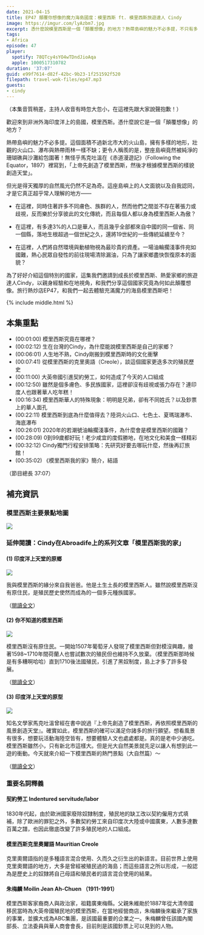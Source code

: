 ```yaml
---
date: 2021-04-15
title: EP47 顛覆你想像的魔力海島國度：模里西斯 ft. 模里西斯旅遊達人 Cindy
image: https://imgur.com/lyAzbm7.jpg
excerpt: 憑什麼說模里西斯是一個「顛覆想像」的地方？熱帶島嶼的魅力不必多提，不只有多樣的地形，整座島嶼還被純淨的珊瑚礁與沙灘給包圍著！然而不只是這樣，在這個多民族的國家，族群之間並不存在著張力或歧視，反而樂於分享彼此的文化傳統！就讓我們跟著成長於模里西斯、熱愛家鄉的旅遊達人Cindy，一起體驗這裡突破你想像的國家面貌吧！
tags:
- Africa
episode: 47
player:
  spotify: 78QTcy4sYO4wTDndJioAqa
  apple: 1000517310782
duration: '37:07'
guid: e99f7614-d82f-42bc-9b23-1f251592f520
filepath: travel-wok-files/ep47.mp3
guests:
- cindy
---
```


（本集音質稍差，主持人收音有時忽大忽小，在這裡先跟大家說聲抱歉！）

歡迎來到非洲外海印度洋上的島國，模里西斯。憑什麼說它是一個「顛覆想像」的地方？

熱帶島嶼的魅力不必多提。這個面積不過新北市大的火山島，擁有多樣的地形，壯觀的火山口、瀑布與熱帶雨林一樣不缺；更令人稱羨的是，整座島嶼竟然被純淨的珊瑚礁與沙灘給包圍著！無怪乎馬克吐溫在《赤道漫遊記》（Following the Equator，1897）裡寫到，「上帝先創造了模里西斯，然後才根據模里西斯的樣貌創造天堂」。

但光是得天獨厚的自然風光仍然不足為奇。這座島嶼上的人文面貌以及自我認同，才是它真正超乎常人理解的地方——

- 在這裡，同時住著許多不同膚色、族群的人，然而他們之間並不存在著張力或歧視，反而樂於分享彼此的文化傳統，而且每個人都以身為模里西斯人為傲？

- 在這裡，有多達3%的人口是華人，而且幾乎全部都來自中國的同一個省、同一個縣，落地生根超過一個世紀之久，還將19世紀的一些傳統延續至今？

- 在這裡，人們將自然環境與動植物視為最珍貴的資產。一場油輪擱淺事件宛如國難，熱心民眾自發性的前往現場清除漏油，只為了讓家鄉盡快恢復原本的面貌？

為了好好介紹這個特別的國家，這集我們邀請到成長於模里西斯、熱愛家鄉的旅遊達人Cindy，以親身經驗和在地視角，和我們分享這個國家究竟為何如此顛覆想像。旅行熱炒店EP47，和我們一起去體驗充滿魔力的海島模里西斯吧！

{% include middle.html %}

## 本集重點

* (00:01:00) 模里西斯究竟在哪裡？
* (00:02:12) 生在台灣的Cindy，為什麼能說模里西斯是自己的家鄉？
* (00:06:01) 人生地不熟，Cindy剛搬到模里西斯時的文化衝擊
* (00:07:41) 從模里西斯的克里奧語（Creole），談這個國家更迭多次的殖民歷史
* (00:11:00) 大英帝國引進契約勞工，如何造成了今天的人口組成
* (00:12:50) 雖然是個多膚色、多民族國家，這裡卻沒有歧視或張力存在？連印度人也跟著華人吃年糕！
* (00:16:34) 模里西斯華人的特殊現象：明明是兄弟，卻有不同姓氏？以及鈔票上的華人面孔
* (00:22:11) 模里西斯到底為什麼值得去？陸洞火山口、七色土、夏瑪瑞瀑布、海底瀑布
* (00:26:01) 2020年的若潮號油輪擱淺事件，為什麼會是模里西斯的國難？
* (00:28:09) 0到99歲都好玩！老少咸宜的度假勝地，在地文化和美食一樣精彩
* (00:32:12) Cindy獨門行程安排策略：先研究好要去哪玩什麼，然後再訂旅館！
* (00:35:02) 《模里西斯我的家》簡介，結語

（節目總長 37:07）

## 補充資訊

### 模里西斯主要景點地圖

![](https://imgur.com/j1jYMV5.jpg)

### 延伸閱讀：Cindy在Abroadife上的系列文章「模里西斯我的家」

#### (1) 印度洋上天堂的原鄉

![](https://lh5.googleusercontent.com/ZNhF9sprgd5HQ39ILJL7hE5FH6LnkbzIzl3LirCBfZ9Zlwmaq37_W9tk0_DR4Zke9xH98tRXpoVfGyL69d6YCJKRb_ebf79Ifmb32dUMALtgak57qfXdW7bG6PolxQ)

我與模里西斯的緣分來自我爸爸。他是土生土長的模里西斯人。雖然說模里西斯沒有原住民，是殖民歷史使然而成為的一個多元種族國家。

（[閱讀全文](abroadife.com.tw/article_detail.php?nid=127)）

#### (2) 你不知道的模里西斯

![](https://lh4.googleusercontent.com/1ONImDUjK3tolGUzUh8zMgUpXIcx0YtO1TFWtQMVWhHq4cNkjxLya-qtBntV0aE21-EPgmGGut_Vyc994esxc22B7Hw1l1Jy0ergycc5PJP3SjFptcnLiNab5Hck0w)

模里西斯沒有原住民。一開始1507年葡萄牙人發現了模里西斯但對模沒興趣，接著1598~1710年間荷蘭人也嘗試數次的殖民但也維持不久放棄。（模里西斯那時候是有多糟啊哈哈）直到1710後法國殖民，引進了黑奴制度，島上才多了許多發展。

（[閱讀全文](abroadife.com.tw/article_detail.php?nid=154)）

#### (3) 印度洋上天堂的原型

![](https://lh4.googleusercontent.com/5ZiZkbVKDnTkTeLTYtiaQOKX8dWA_-ZgZv6oEx7b1DkQQ1SI98C8xTtHwjbH3QZmwlde01P9e9ZOga9f6lpyt5yqm28Ssu_OIO-bzro_focOFvYmZlBSFXEkvMoRsw)

知名文學家馬克吐溫曾經在書中說過『上帝先創造了模里西斯，再依照模里西斯的風景創造天堂』。確實如此，模里西斯的確可以滿足你諸多的旅行願望。想看風景有很多，想要玩活動海陸空皆有，想要體驗人文也處處都是。真的是老中少通吃。模里西斯雖然小，只有新北市這樣大。但是光大自然美景就先足以讓人有想到此一遊的衝動。今天就來介紹一下模里西斯的熱門景點（大自然篇）～

（[閱讀全文](abroadife.com.tw/article_detail.php?nid=186)）

### 重要名詞釋義

#### 契約勞工 Indentured servitude/labor

1830年代起，由於歐洲國家廢除奴隸制度，殖民地的缺工改以契約僱用方式填補，除了歐洲的罪犯之外，多數契約勞工來自印度次大陸或中國廣東，人數多達數百萬之譜，也因此徹底改變了許多殖民地的人口組成。

#### 模里西斯克里奧爾語 Mauritian Creole

克里奧爾語指的是多種語言混合使用、久而久之衍生出的新語言。目前世界上使用克里奧爾語的地方，大多是曾經被殖民過的海島；而這些語言之所以形成，一般認為是歷史上的奴隸將自己母語和殖民者的語言混合使用的結果。

#### 朱梅麟 Moilin Jean Ah-Chuen （1911-1991）

模里西斯客家裔商人與政治家，祖籍廣東梅縣。父親朱維勛於1887年從大清帝國移民當時為大英帝國殖民地的模里西斯，在當地經營商店，朱梅麟後來繼承了家族的事業，並擴大成為ABC集團，是該國最重要的企業之一。朱梅麟曾任該國內閣部長、立法委員與華人商會會長，目前則是該國鈔票上可以見到的人物。
